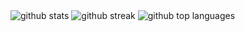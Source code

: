 <div id="" align="left">
  <img class="output" src="https://github-readme-stats.vercel.app/api?username=Ominousity&amp;theme=tokyonight&amp;show_icons=true&amp;hide_border=true&amp;count_private=true" alt="github stats">
  <img class="output" src="https://github-readme-streak-stats.herokuapp.com/?user=Ominousity&amp;theme=tokyonight&amp;hide_border=true" alt="github streak">
  <img class="output" src="https://github-readme-stats.vercel.app/api/top-langs/?username=Ominousity&amp;theme=tokyonight&amp;show_icons=true&amp;hide_border=true&amp;layout=compact" alt="github top languages">
</div>
